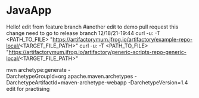 # JavaApp
Hello!
edit from feature branch
#another edit to demo pull request
this change need to go to release branch
12/18/21-19:44
curl -u<USERNAME>:<PASSWORD> -T <PATH_TO_FILE> "https://artifactorymum.jfrog.io/artifactory/example-repo-local/<TARGET_FILE_PATH>"
curl -u<USERNAME>:<PASSWORD> -T <PATH_TO_FILE> "https://artifactorymum.jfrog.io/artifactory/generic-scripts-repo-generic-local/<TARGET_FILE_PATH>"

mvn archetype:generate -DarchetypeGroupId=org.apache.maven.archetypes -DarchetypeArtifactId=maven-archetype-webapp -DarchetypeVersion=1.4
edit for practising
